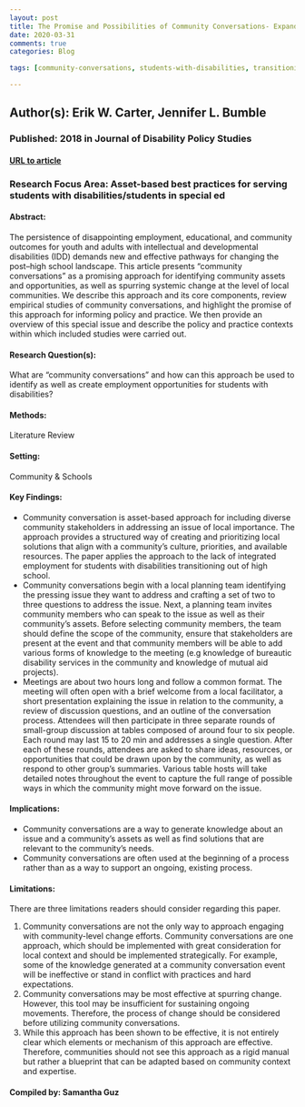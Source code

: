 ```yaml
---
layout: post
title: The Promise and Possibilities of Community Conversations- Expanding Opportunities for People With Disabilities
date: 2020-03-31
comments: true
categories: Blog

tags: [community-conversations, students-with-disabilities, transitioning-out-of-high-school]

---
```


## Author(s): Erik W. Carter, Jennifer L. Bumble

### Published: 2018 in Journal of Disability Policy Studies

#### [URL to article](https://journals-sagepub-com.proxy.uchicago.edu/doi/pdf/10.1177/1044207317739408)

### Research Focus Area: Asset-based best practices for serving students with disabilities/students in special ed

#### Abstract:
The persistence of disappointing employment, educational, and community outcomes for youth and adults with intellectual and developmental disabilities (IDD) demands new and effective pathways for changing the post–high school landscape. This article presents “community conversations” as a promising approach for identifying community assets and opportunities, as well as spurring systemic change at the level of local communities. We describe this approach and its core components, review empirical studies of community conversations, and highlight the promise of this approach for informing policy and practice. We then provide an overview of this special issue and describe the policy and practice contexts within which included studies were carried out.


#### Research Question(s):
What are “community conversations” and how can this approach be used to identify as well as create employment opportunities for students with disabilities?


#### Methods:
Literature Review


#### Setting:
Community & Schools


#### Key Findings:
- Community conversation is asset-based approach for including diverse community stakeholders in addressing an issue of local importance. The approach provides a structured way of creating and prioritizing local solutions that align with a community’s culture, priorities, and available resources. The paper applies the approach to the lack of integrated employment for students with disabilities transitioning out of high school.
- Community conversations begin with a local planning team identifying the pressing issue they want to address and crafting a set of two to three questions to address the issue. Next, a planning team invites community members who can speak to the issue as well as their community’s assets. Before selecting community members, the team should define the scope of the community, ensure that stakeholders are present at the event and that community members will be able to add various forms of knowledge to the meeting (e.g knowledge of bureautic disability services in the community and knowledge of mutual aid projects).
- Meetings are about two hours long and follow a common format. The meeting will often open with a brief welcome from a local facilitator, a short presentation explaining the issue in relation to the community, a review of discussion questions, and an outline of the conversation process. Attendees will then participate in three separate rounds of small-group discussion at tables composed of around four to six people. Each round may last 15 to 20 min and addresses a single question. After each of these rounds, attendees are asked to share ideas, resources, or opportunities that could be drawn upon by the community, as well as respond to other group’s summaries. Various table hosts will take detailed notes throughout the event to capture the full range of possible ways in which the community might move forward on the issue.


#### Implications:
- Community conversations are a way to generate knowledge about an issue and a community’s assets as well as find solutions that are relevant to the community’s needs.
- Community conversations are often used at the beginning of a process rather than as a way to support an ongoing, existing process.


#### Limitations:
There are three limitations readers should consider regarding this paper.

1. Community conversations are not the only way to approach engaging with community-level change efforts. Community conversations are one approach, which should be implemented with great consideration for local context and should be implemented strategically. For example, some of the knowledge generated at a community conversation event will be ineffective or stand in conflict with practices and hard expectations.
2. Community conversations may be most effective at spurring change. However, this tool may be insufficient for sustaining ongoing movements. Therefore, the process of change should be considered before utilizing community conversations.
3. While this approach has been shown to be effective, it is not entirely clear which elements or mechanism of this approach are effective. Therefore, communities should not see this approach as a rigid manual but rather a blueprint that can be adapted based on community context and expertise.


#### Compiled by: Samantha Guz
